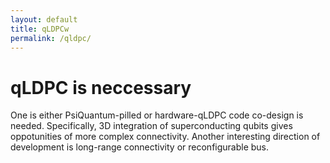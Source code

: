 ```yaml
---
layout: default
title: qLDPCw
permalink: /qldpc/
---
```


# qLDPC is neccessary

One is either PsiQuantum-pilled or hardware-qLDPC code co-design is needed. Specifically, 3D integration of superconducting qubits gives oppotunities of more complex connectivity. Another interesting direction of development is long-range connectivity or reconfigurable bus. 
